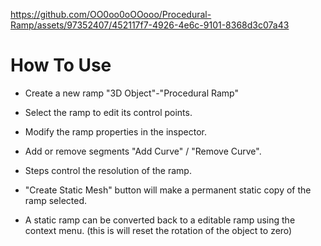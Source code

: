 https://github.com/OO0oo0oOOooo/Procedural-Ramp/assets/97352407/452117f7-4926-4e6c-9101-8368d3c07a43

# How To Use

* Create a new ramp "3D Object"-"Procedural Ramp"

* Select the ramp to edit its control points.
* Modify the ramp properties in the inspector.

* Add or remove segments "Add Curve" / "Remove Curve".
* Steps control the resolution of the ramp.

* "Create Static Mesh" button will make a permanent static copy of the ramp selected.
* A static ramp can be converted back to a editable ramp using the context menu. (this is will reset the rotation of the object to zero)
